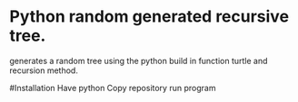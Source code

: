 # Python random generated recursive tree.
generates a random tree using the python build in function turtle and recursion method. 

#Installation
Have python
Copy repository
run program


